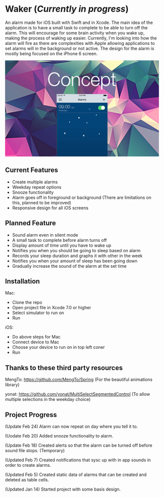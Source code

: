 # Waker (*Currently in progress*)
An alarm made for iOS built with Swift and in Xcode. The main idea of the application is to have a small task to complete to be able to turn off the alarm. This will encourage for some brain activity when you wake up, making the process of waking up easier. Currently, I'm looking into how the alarm will fire as there are complexities with Apple allowing applications to set alarms will in the background or not active. The design for the alarm is mostly being focused on the iPhone 6 screen.

![alt tag](https://raw.githubusercontent.com/JackyChiu/Waker/master/img/alarm.jpg)

## Current Features
- Create multiple alarms
- Weekday repeat options
- Snooze functionality
- Alarm goes off in foreground or background (There are limitations on this, planned to be improved)
- Responsive design for all iOS screens

## Planned Feature
- Sound alarm even in silent mode
- A small task to complete before alarm turns off
- Display amount of time until you have to wake up
- Notifies you when you should be going to sleep based on alarm
- Records your sleep duration and graphs it with other in the week
- Notifies you when your amount of sleep has been going down
- Gradually increase the sound of the alarm at the set time

## Installation
Mac:
- Clone the repo 
- Open project file in Xcode 7.0 or higher
- Select simulator to run on
- Run

iOS:
- Do above steps for Mac
- Connect device to Mac
- Choose your device to run on in top left coner
- Run

## Thanks to these third party resources

MengTo: https://github.com/MengTo/Spring
(For the beautiful animations library)

yonat: https://github.com/yonat/MultiSelectSegmentedControl
(To allow multiple selections in the weekday choice) 

## Project Progress
(Update Feb 24)
Alarm can now repeat on day where you tell it to.

(Uodate Feb 20)
Added snooze functionality to alarm.

(Update Feb 18)
Created alerts so that the alarm can be turned off before sound file stops. (Temporary)

(Updated Feb 7)
Created notifications that sysc up with in app sounds in order to create alarms.

(Updated Feb 5)
Created static data of alarms that can be created and deleted as table cells.

(Updated Jan 14)
Started project with some basis design.